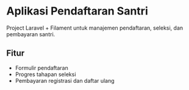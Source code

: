 # Aplikasi Pendaftaran Santri

Project Laravel + Filament untuk manajemen pendaftaran, seleksi, dan pembayaran santri.

## Fitur
- Formulir pendaftaran
- Progres tahapan seleksi
- Pembayaran registrasi dan daftar ulang
